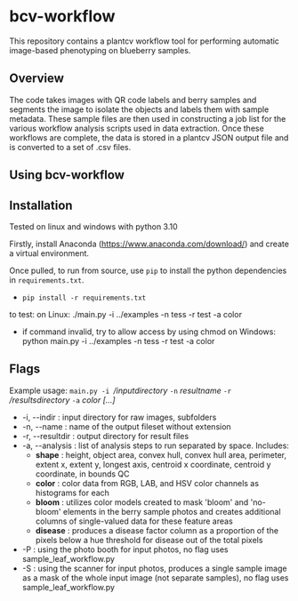 # bcv-workflow
This repository contains a plantcv workflow tool for performing automatic image-based phenotyping on blueberry samples.

## Overview
The code takes images with QR code labels and berry samples and segments the image to isolate the objects and labels them with sample metadata. These sample files are then used in constructing a job list for the various workflow analysis scripts used in data extraction.
Once these workflows are complete, the data is stored in a plantcv JSON output file and is converted to a set of .csv files.

## Using bcv-workflow

## Installation

Tested on linux and windows with python 3.10

Firstly, install Anaconda (https://www.anaconda.com/download/) and create a virtual environment.

Once pulled, to run from source, use `pip` to install the python dependencies in `requirements.txt`.

- `pip install -r requirements.txt`

to test:
on Linux:   ./main.py -i ../examples -n tess -r test -a color
* if command invalid, try to allow access by using chmod 
on Windows: python main.py -i ../examples -n tess -r test -a color

## Flags

Example usage: `main.py -i `_/inputdirectory_ `-n` _resultname_ `-r` _/resultsdirectory_ `-a` _color_ _[...]_
- -i, --indir : input directory for raw images, subfolders
- -n, --name : name of the output fileset without extension
- -r, --resultdir : output directory for result files
- -a, --analysis : list of analysis steps to run separated by space. Includes:
  - **shape** : height, object area, convex hull, convex hull area, perimeter, extent x, extent y, longest axis, centroid x coordinate, centroid y coordinate, in bounds QC
  - **color** : color data from RGB, LAB, and HSV color channels as histograms for each
  - **bloom** : utilizes color models created to mask 'bloom' and 'no-bloom' elements in the berry sample photos and creates additional columns of single-valued data for these feature areas
  - **disease** : produces a disease factor column as a proportion of the pixels below a hue threshold for disease out of the total pixels
- -P : using the photo booth for input photos, no flag uses sample_leaf_workflow.py
- -S : using the scanner for input photos, produces a single sample image as a mask of the whole input image (not separate samples), no flag uses sample_leaf_workflow.py
